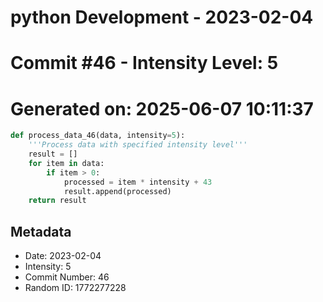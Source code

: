 ﻿# python Development - 2023-02-04
# Commit #46 - Intensity Level: 5
# Generated on: 2025-06-07 10:11:37
```python
def process_data_46(data, intensity=5):
    '''Process data with specified intensity level'''
    result = []
    for item in data:
        if item > 0:
            processed = item * intensity + 43
            result.append(processed)
    return result
```
## Metadata
- Date: 2023-02-04
- Intensity: 5
- Commit Number: 46
- Random ID: 1772277228
